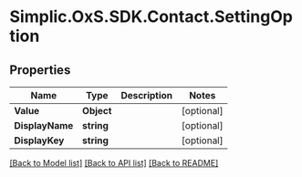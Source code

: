 # Simplic.OxS.SDK.Contact.SettingOption

## Properties

Name | Type | Description | Notes
------------ | ------------- | ------------- | -------------
**Value** | **Object** |  | [optional] 
**DisplayName** | **string** |  | [optional] 
**DisplayKey** | **string** |  | [optional] 

[[Back to Model list]](../README.md#documentation-for-models) [[Back to API list]](../README.md#documentation-for-api-endpoints) [[Back to README]](../README.md)

